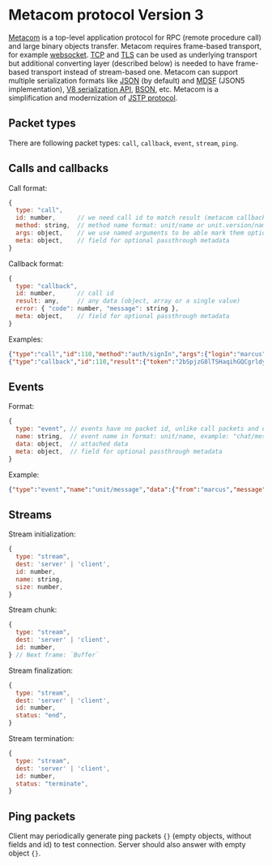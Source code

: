 # Metacom protocol Version 3

[Metacom](https://github.com/metarhia/metacom) is a top-level application
protocol for RPC (remote procedure call) and large binary objects transfer.
Metacom requires frame-based transport, for example
[websocket](https://tools.ietf.org/html/rfc6455).
[TCP](https://tools.ietf.org/html/rfc793) and
[TLS](https://tools.ietf.org/html/rfc8446) can be used as underlying transport
but additional converting layer (described below) is needed to have frame-based
transport instead of stream-based one. Metacom can support multiple serialization
formats like [JSON](https://tools.ietf.org/html/rfc8259) (by default) and
[MDSF](https://github.com/metarhia/mdsf) (JSON5 implementation),
[V8 serialization API](https://nodejs.org/api/v8.html#v8_serialization_api),
[BSON](http://bsonspec.org/), etc. Metacom is a simplification and modernization
of [JSTP protocol](https://github.com/metarhia/jstp).

## Packet types

There are following packet types: `call`, `callback`, `event`, `stream`, `ping`.

## Calls and callbacks

Call format:
```js
{
  type: "call",
  id: number,      // we need call id to match result (metacom callback packet)
  method: string,  // method name format: unit/name or unit.version/name, example: "chat.5/send"
  args: object,    // we use named arguments to be able mark them optional
  meta: object,    // field for optional passthrough metadata
}
```

Callback format:
```js
{
  type: "callback",
  id: number,      // call id
  result: any,     // any data (object, array or a single value)
  error: { "code": number, "message": string },
  meta: object,    // field for optional passthrough metadata
}
```

Examples:
```json
{"type":"call","id":110,"method":"auth/signIn","args":{"login":"marcus","password":"marcus"}}
{"type":"callback","id":110,"result":{"token":"2bSpjzG8lTSHaqihGQCgrldypyFAsyme"}}
```

## Events

Format:
```js
{
  type: "event", // events have no packet id, unlike call packets and events in metacom version 2
  name: string,  // event name in format: unit/name, example: "chat/message"
  data: object,  // attached data
  meta: object,  // field for optional passthrough metadata
}
```

Example:
```json
{"type":"event","name":"unit/message","data":{"from":"marcus","message":"Hello!"}}
```

## Streams

Stream initialization:
```js
{
  type: "stream",
  dest: 'server' | 'client',
  id: number,
  name: string,
  size: number,
}
```

Stream chunk:
```js
{
  type: "stream",
  dest: 'server' | 'client',
  id: number,
} // Next frame: `Buffer`
```

Stream finalization:
```js
{
  type: "stream",
  dest: 'server' | 'client',
  id: number,
  status: "end",
}
```

Stream termination:
```js
{
  type: "stream",
  dest: 'server' | 'client',
  id: number,
  status: "terminate",
}
```

## Ping packets

Client may periodically generate ping packets `{}` (empty objects, without
fields and id) to test connection. Server should also answer with empty object
`{}`.
